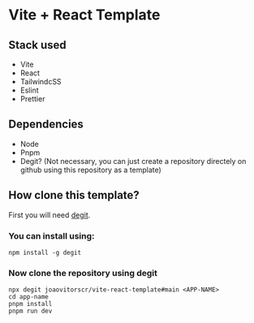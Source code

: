 # Vite + React Template

## Stack used
* Vite
* React
* TailwindcSS
* Eslint
* Prettier

## Dependencies
* Node
* Pnpm
* Degit? (Not necessary, you can just create a repository directely on github using this repository as a template)

## How clone this template?

First you will need [degit](https://github.com/Rich-Harris/degit).

### You can install using:
```
npm install -g degit
```

### Now clone the repository using degit
```
npx degit joaovitorscr/vite-react-template#main <APP-NAME>
cd app-name
pnpm install
pnpm run dev
```

